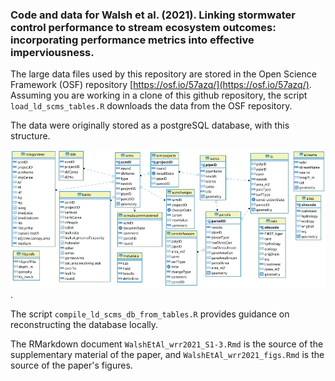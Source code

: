 ### Code and data for Walsh et al. (2021). Linking stormwater control performance to stream ecosystem outcomes: incorporating performance metrics into effective imperviousness.  

The large data files used by this repository are stored in the Open Science Framework (OSF) repository [https://osf.io/57azq/](https://osf.io/57azq/).  Assuming you are working in a clone of this github repository, the script `load_ld_scms_tables.R` downloads the data from the OSF repository.  

The data were originally stored as a postgreSQL database, with this structure. 


![](images/ld_scms_ER_diagram.png?raw=true).  


The script `compile_ld_scms_db_from_tables.R` provides guidance on reconstructing the database locally.

The RMarkdown document `WalshEtAl_wrr2021_S1-3.Rmd` is the source of the supplementary material of the paper, and `WalshEtAl_wrr2021_figs.Rmd` is the source of the paper's figures.  
